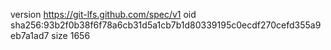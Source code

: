 version https://git-lfs.github.com/spec/v1
oid sha256:93b2f0b38f6f78a6cb31d5a1cb7b1d80339195c0ecdf270cefd355a9eb7a1ad7
size 1656
